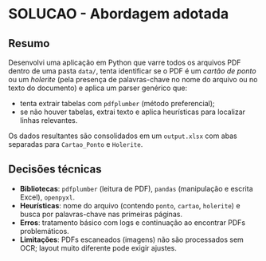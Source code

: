 # SOLUCAO - Abordagem adotada

## Resumo
Desenvolvi uma aplicação em Python que varre todos os arquivos PDF dentro de uma pasta `data/`,
tenta identificar se o PDF é um *cartão de ponto* ou um *holerite* (pela presença de palavras-chave
no nome do arquivo ou no texto do documento) e aplica um parser genérico que:
- tenta extrair tabelas com `pdfplumber` (método preferencial);
- se não houver tabelas, extrai texto e aplica heurísticas para localizar linhas relevantes.

Os dados resultantes são consolidados em um `output.xlsx` com abas separadas para `Cartao_Ponto`
e `Holerite`.

## Decisões técnicas
- **Bibliotecas**: `pdfplumber` (leitura de PDF), `pandas` (manipulação e escrita Excel), `openpyxl`.
- **Heurísticas**: nome do arquivo (contendo `ponto`, `cartao`, `holerite`) e busca por palavras-chave
  nas primeiras páginas.
- **Erros**: tratamento básico com logs e continuação ao encontrar PDFs problemáticos.
- **Limitações**: PDFs escaneados (imagens) não são processados sem OCR; layout muito diferente pode exigir ajustes.
